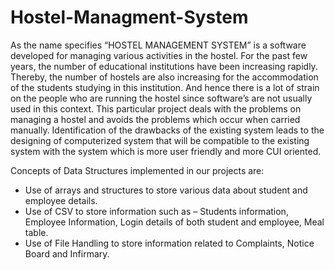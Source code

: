 # Hostel-Managment-System
As the name specifies “HOSTEL MANAGEMENT SYSTEM” is a software developed for managing various activities in the hostel. For the past few years, the number of educational institutions have been increasing rapidly. Thereby, the number of hostels are also increasing for the accommodation of the students studying in this institution. And hence there is a lot of strain on the people who are running the hostel since software’s are not usually used in this context. This particular project deals with the problems on managing a hostel and avoids the problems which occur when carried manually. Identification of the drawbacks of the existing system leads to the designing of computerized system that will be compatible to the existing system with the system which is more user friendly and more CUI oriented. 

Concepts of Data Structures implemented in our projects are: 
-	Use of arrays and structures to store various data about student and employee details. 
-	Use of CSV to store information such as – Students information, Employee Information, Login details of both student and employee, Meal table. 
-	Use of File Handling to store information related to Complaints, Notice Board and Infirmary.

